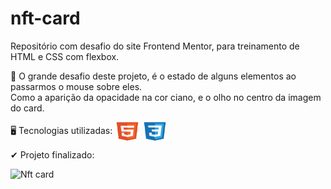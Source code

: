 # nft-card
Repositório com desafio do site Frontend Mentor, para treinamento de HTML e CSS com flexbox.

📝 O grande desafio deste projeto, é o estado de alguns elementos ao passarmos o mouse sobre eles. <br>
Como a aparição da opacidade na cor ciano, e o olho no centro da imagem do card.
 
🖥 Tecnologias utilizadas:
  <img align="center" alt="HTML" height="30" width="40" src="https://raw.githubusercontent.com/devicons/devicon/master/icons/html5/html5-original.svg">
  <img align="center" alt="CSS" height="30" width="40" src="https://raw.githubusercontent.com/devicons/devicon/master/icons/css3/css3-original.svg">

✔ Projeto finalizado:

![Nft card](https://user-images.githubusercontent.com/97855964/168702752-3200f7af-acc4-43df-b9dc-e93f6596486a.gif)
